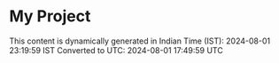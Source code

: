 # My Project

This content is dynamically generated in Indian Time (IST): 2024-08-01 23:19:59 IST
Converted to UTC: 2024-08-01 17:49:59 UTC
